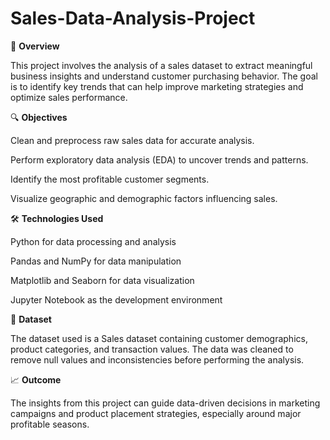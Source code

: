 # Sales-Data-Analysis-Project

📌 **Overview**

This project involves the analysis of a sales dataset to extract meaningful business insights and understand customer purchasing behavior. The goal is to identify key trends that can help improve marketing strategies and optimize sales performance.

🔍 **Objectives**

Clean and preprocess raw sales data for accurate analysis.

Perform exploratory data analysis (EDA) to uncover trends and patterns.

Identify the most profitable customer segments.

Visualize geographic and demographic factors influencing sales.

🛠️ **Technologies Used**

Python for data processing and analysis

Pandas and NumPy for data manipulation

Matplotlib and Seaborn for data visualization

Jupyter Notebook as the development environment

📂 **Dataset**

The dataset used is a Sales dataset containing customer demographics, product categories, and transaction values. The data was cleaned to remove null values and inconsistencies before performing the analysis.

📈 **Outcome**

The insights from this project can guide data-driven decisions in marketing campaigns and product placement strategies, especially around major profitable seasons.
